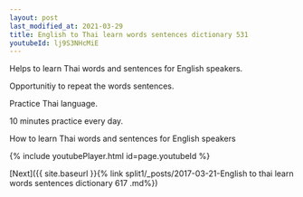 ```yaml
---
layout: post
last_modified_at: 2021-03-29
title: English to Thai learn words sentences dictionary 531 
youtubeId: lj9S3NHcMiE
---
```

 
 
Helps to learn Thai words and sentences for English speakers.

Opportunitiy to repeat the words sentences. 

Practice Thai language. 
 
10 minutes practice every day. 
 
How to learn Thai words and sentences for English speakers 
 
{% include youtubePlayer.html id=page.youtubeId %}
 
 
[Next]({{ site.baseurl }}{% link  split1/_posts/2017-03-21-English to thai learn words sentences dictionary 617 .md%})
 
